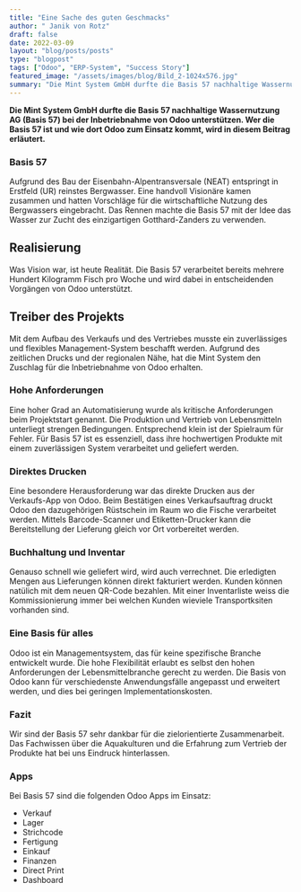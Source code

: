 ```yaml
---
title: "Eine Sache des guten Geschmacks"
author: " Janik von Rotz"
draft: false
date: 2022-03-09
layout: "blog/posts/posts"
type: "blogpost"
tags: ["Odoo", "ERP-System", "Success Story"]
featured_image: "/assets/images/blog/Bild_2-1024x576.jpg"
summary: "Die Mint System GmbH durfte die Basis 57 nachhaltige Wassernutzung AG (Basis 57) bei der Inbetriebnahme von Odoo unterstützen. Wer die Basis 57 ist und wie dort Odoo zum Einsatz kommt, wird in diesem ..."
---
```



**Die Mint System GmbH durfte die Basis 57 nachhaltige Wassernutzung AG (Basis 57) bei der Inbetriebnahme von Odoo unterstützen. Wer die Basis 57 ist und wie dort Odoo zum Einsatz kommt, wird in diesem Beitrag erläutert.**

### Basis 57
Aufgrund des Bau der Eisenbahn-Alpentransversale (NEAT) entspringt in Erstfeld (UR) reinstes Bergwasser. Eine handvoll Visionäre kamen zusammen und hatten Vorschläge für die wirtschaftliche Nutzung des Bergwassers eingebracht. Das Rennen machte die Basis 57 mit der Idee das Wasser zur Zucht des einzigartigen Gotthard-Zanders zu verwenden.

## Realisierung
Was Vision war, ist heute Realität. Die Basis 57 verarbeitet bereits mehrere Hundert Kilogramm Fisch pro Woche und wird dabei in entscheidenden Vorgängen von Odoo unterstützt.

## Treiber des Projekts
Mit dem Aufbau des Verkaufs und des Vertriebes musste ein zuverlässiges und flexibles Management-System beschafft werden. Aufgrund des zeitlichen Drucks und der regionalen Nähe, hat die Mint System den Zuschlag für die Inbetriebnahme von Odoo erhalten.

### Hohe Anforderungen
Eine hoher Grad an Automatisierung wurde als kritische Anforderungen beim Projektstart genannt. Die Produktion und Vertrieb von Lebensmitteln unterliegt strengen Bedingungen. Entsprechend klein ist der Spielraum für Fehler. Für Basis 57 ist es essenziell, dass ihre hochwertigen Produkte mit einem zuverlässigen System verarbeitet und geliefert werden.

### Direktes Drucken
Eine besondere Herausforderung war das direkte Drucken aus der Verkaufs-App von Odoo. Beim Bestätigen eines Verkaufsauftrag druckt Odoo den dazugehörigen Rüstschein im Raum wo die Fische verarbeitet werden. Mittels Barcode-Scanner und Etiketten-Drucker kann die Bereitstellung der Lieferung gleich vor Ort vorbereitet werden.

### Buchhaltung und Inventar
Genauso schnell wie geliefert wird, wird auch verrechnet. Die erledigten Mengen aus Lieferungen können direkt fakturiert werden. Kunden können natülich mit dem neuen QR-Code bezahlen. Mit einer Inventarliste weiss die Kommissionierung immer bei welchen Kunden wieviele Transportksiten vorhanden sind.

### Eine Basis für alles
Odoo ist ein Managementsystem, das für keine spezifische Branche entwickelt wurde. Die hohe Flexibilität erlaubt es selbst den hohen Anforderungen der Lebensmittelbranche gerecht zu werden. Die Basis von Odoo kann für verschiedenste Anwendungsfälle angepasst und erweitert werden, und dies bei geringen Implementationskosten.

### Fazit
Wir sind der Basis 57 sehr dankbar für die zielorientierte Zusammenarbeit. Das Fachwissen über die Aquakulturen und die Erfahrung zum Vertrieb der Produkte hat bei uns Eindruck hinterlassen.

### Apps
Bei Basis 57 sind die folgenden Odoo Apps im Einsatz:

- Verkauf
- Lager
- Strichcode
- Fertigung
- Einkauf
- Finanzen
- Direct Print
- Dashboard
